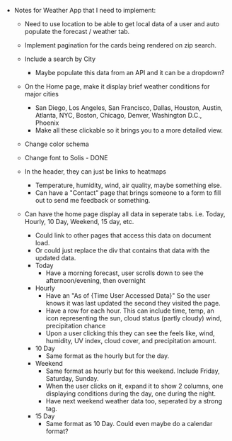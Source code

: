 - Notes for Weather App that I need to implement:
    - Need to use location to be able to get local data of a user and auto populate the forecast / weather tab.
    - Implement pagination for the cards being rendered on zip search.
    - Include a search by City
        - Maybe populate this data from an API and it can be a dropdown?

    - On the Home page, make it display brief weather conditions for major cities
        - San Diego, Los Angeles, San Francisco, Dallas, Houston, Austin, Atlanta, NYC, Boston, Chicago, Denver, Washington D.C., Phoenix
        - Make all these clickable so it brings you to a more detailed view.
    - Change color schema
    - Change font to Solis - DONE
    - In the header, they can just be links to heatmaps
        - Temperature, humidity, wind, air quality, maybe something else.
        - Can have a "Contact" page that brings someone to a form to fill out to send me feedback or something.
    - Can have the home page display all data in seperate tabs. i.e. Today, Hourly, 10 Day, Weekend, 15 day, etc.
        - Could link to other pages that access this data on document load.
        - Or could just replace the div that contains that data with the updated data.
        - Today
            - Have a morning forecast, user scrolls down to see the afternoon/evening, then overnight
        - Hourly
            - Have an "As of {Time User Accessed Data}" So the user knows it was last updated the second they visited the page.
            - Have a row for each hour. This can include time, temp, an icon representing the sun, cloud status (partly cloudy) wind, precipitation chance
            - Upon a user clicking this they can see the feels like, wind, humidity, UV index, cloud cover, and precipitation amount.
        - 10 Day
            - Same format as the hourly but for the day.
        - Weekend
            - Same format as hourly but for this weekend. Include Friday, Saturday, Sunday. 
            - When the user clicks on it, expand it to show 2 columns, one displaying conditions during the day, one during the night.
            - Have next weekend weather data too, seperated by a strong tag.
        - 15 Day 
            - Same format as 10 Day. Could even maybe do a calendar format?